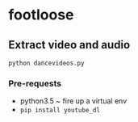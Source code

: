 # footloose




## Extract video and audio
```
python dancevideos.py
```

### Pre-requests
- python3.5 ~ fire up a virtual env
- `pip install youtube_dl`


